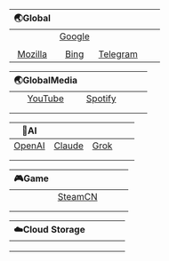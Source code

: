 |                           🌏Global                            |                                                              |                                                              |      |      |
| :----------------------------------------------------------: | :----------------------------------------------------------: | :----------------------------------------------------------: | :--: | :--: |
|                                                              | [Google](https://github.com/Ryliey/Rules/tree/main/Sing-Box/Google) |                                                              |      |      |
|                                                              |                                                              |                                                              |      |      |
| [Mozilla](https://github.com/Ryliey/Rules/tree/main/Sing-Box/Mozilla) | [Bing](https://github.com/Ryliey/Rules/tree/main/Sing-Box/Bing) | [Telegram](https://github.com/Ryliey/Rules/tree/main/Sing-Box/Telegram) |      |      |

|                         🌏GlobalMedia                         |                                                              |      |      |      |
| :----------------------------------------------------------: | :----------------------------------------------------------: | :--: | :--: | :--: |
| [YouTube](https://github.com/Ryliey/Rules/tree/main/Sing-Box/YouTube) | [Spotify](https://github.com/Ryliey/Rules/tree/main/Sing-Box/Spotify) |      |      |      |
|                                                              |                                                              |      |      |      |
|                                                              |                                                              |      |      |      |

|                             🤖AI                              |                                                              |                                                              |      |      |
| :----------------------------------------------------------: | :----------------------------------------------------------: | :----------------------------------------------------------: | :--: | :--: |
| [OpenAI](https://github.com/Ryliey/Rules/tree/main/Sing-Box/OpenAI) | [Claude](https://github.com/Ryliey/Rules/tree/main/Sing-Box/Claude) | [Grok](https://github.com/Ryliey/Rules/tree/main/Sing-Box/Grok) |      |      |
|                                                              |                                                              |                                                              |      |      |
|                                                              |                                                              |                                                              |      |      |

| 🎮Game |                                                              |      |      |      |
| :---: | :----------------------------------------------------------: | :--: | :--: | :--: |
|       | [SteamCN](https://github.com/Ryliey/Rules/tree/main/Sing-Box/SteamCN) |      |      |      |
|       |                                                              |      |      |      |
|       |                                                              |      |      |      |

| ☁️Cloud Storage |      |      |      |      |
| :------------: | :--: | ---- | ---- | ---- |
|                |      |      |      |      |
|                |      |      |      |      |
|                |      |      |      |      |

